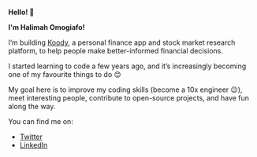 <p><strong> Hello! 👋 </strong></p>
<p><strong> I'm Halimah Omogiafo! </strong></p>

I’m building <a href="https://www.koody.co" target="_blank">Koody</a>, a personal finance app and stock market research platform, to help people make better-informed financial decisions.

I started learning to code a few years ago, and it’s increasingly becoming one of my favourite things to do 😊

My goal here is to improve my coding skills (become a 10x engineer 😉), meet interesting people, contribute to open-source projects, and have fun along the way.

You can find me on:
- <a href="https://twitter.com/HalimahOO" target="_blank"> Twitter </a>
- <a href="https://www.linkedin.com/in/halimah-omogiafo" target="_blank"> LinkedIn </a>

<!--
**omogiafoh/omogiafoh** is a ✨ _special_ ✨ repository because its `README.md` (this file) appears on your GitHub profile.
